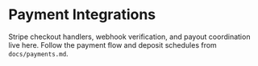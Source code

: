 # Payment Integrations

Stripe checkout handlers, webhook verification, and payout coordination live here. Follow the payment flow and deposit schedules from `docs/payments.md`.
